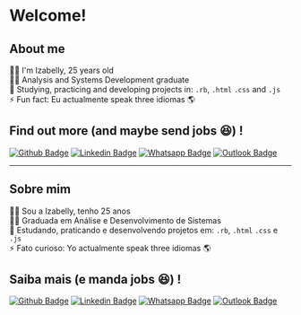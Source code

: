
# Welcome!

## About me
:raising_hand_woman: I'm Izabelly, 25 years old <br>
:woman_student: Analysis and Systems Development graduate <br>
:seedling: Studying, practicing and developing projects in: `.rb`, `.html` `.css` and `.js` <br>
:zap: Fun fact: Eu actualmente speak three idiomas :earth_americas:<br> 

## Find out more (and maybe send jobs :satisfied:) ! 

[![Github Badge](https://img.shields.io/badge/-Github-000?style=flat-square&logo=Github&logoColor=white&link=https://github.com/Izabellyrb)](https://github.com/Izabellyrb)
[![Linkedin Badge](https://img.shields.io/badge/-LinkedIn-blue?style=flat-square&logo=Linkedin&logoColor=white&link=https://www.linkedin.com/in/izabelly-brito)](https://www.linkedin.com/in/izabelly-brito)
[![Whatsapp Badge](https://img.shields.io/badge/-Whatsapp-4CA143?style=flat-square&labelColor=4CA143&logo=whatsapp&logoColor=white&link=https://api.whatsapp.com/send?phone=seu_telefone_55+011+969979461&text=Oi!%20Vi%20seu%20perfil%20no%20GitHub)](https://api.whatsapp.com/send?phone=55+011+969979461&text=Oi!%20Vi%20seu%20perfil%20no%20GitHub)
[![Outlook Badge](https://img.shields.io/badge/Email-0072c6?style=flat-square&logo=microsoft-outlook&logoColor=white&link=izabelly.rb@hotmail.com)](mailto:izabelly.rb@hotmail.com)

----
 
## Sobre mim
:raising_hand_woman: Sou a Izabelly, tenho 25 anos<br>
:woman_student: Graduada em Análise e Desenvolvimento de Sistemas <br>
:seedling: Estudando, praticando e desenvolvendo projetos em: `.rb`, `.html` `.css` e `.js` <br>
:zap: Fato curioso: Yo actualmente speak three idiomas :earth_americas:<br> 

## Saiba mais (e manda jobs :satisfied:) ! 

[![Github Badge](https://img.shields.io/badge/-Github-000?style=flat-square&logo=Github&logoColor=white&link=https://github.com/Izabellyrb)](https://github.com/Izabellyrb)
[![Linkedin Badge](https://img.shields.io/badge/-LinkedIn-blue?style=flat-square&logo=Linkedin&logoColor=white&link=https://www.linkedin.com/in/izabelly-brito)](https://www.linkedin.com/in/izabelly-brito)
[![Whatsapp Badge](https://img.shields.io/badge/-Whatsapp-4CA143?style=flat-square&labelColor=4CA143&logo=whatsapp&logoColor=white&link=https://api.whatsapp.com/send?phone=seu_telefone_55+011+969979461&text=Oi!%20Vi%20seu%20perfil%20no%20GitHub)](https://api.whatsapp.com/send?phone=55+011+969979461&text=Oi!%20Vi%20seu%20perfil%20no%20GitHub)
[![Outlook Badge](https://img.shields.io/badge/Email-0072c6?style=flat-square&logo=microsoft-outlook&logoColor=white&link=izabelly.rb@hotmail.com)](mailto:izabelly.rb@hotmail.com)

 
